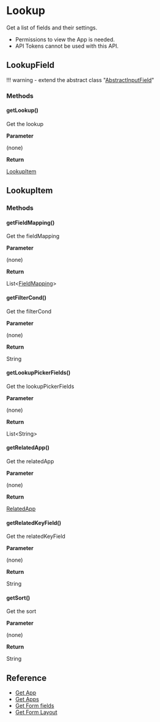 # Lookup

Get a list of fields and their settings.

- Permissions to view the App is needed.
- API Tokens cannot be used with this API.

## LookupField

!!! warning
    - extend the abstract class  "[AbstractInputField](../form-fields-input/#abstractinputfield)"

### Methods

#### getLookup()

Get the lookup

**Parameter**

(none)

**Return**

[LookupItem](#lookupitem)

## LookupItem

### Methods

#### getFieldMapping()

Get the fieldMapping

**Parameter**

(none)

**Return**

List<[FieldMapping](../form-fields/#fieldmapping)\>

#### getFilterCond()

Get the filterCond

**Parameter**

(none)

**Return**

String

#### getLookupPickerFields()

Get the lookupPickerFields

**Parameter**

(none)

**Return**

List<String\>

#### getRelatedApp()

Get the relatedApp

**Parameter**

(none)

**Return**

[RelatedApp](../form-fields-related_record/#relatedapp)

#### getRelatedKeyField()

Get the relatedKeyField

**Parameter**

(none)

**Return**

String

#### getSort()

Get the sort

**Parameter**

(none)

**Return**

String

## Reference

- [Get App](https://developer.kintone.io/hc/en-us/articles/212494888)
- [Get Apps](https://developer.kintone.io/hc/en-us/articles/115005336727)
- [Get Form fields](https://developer.kintone.io/hc/en-us/articles/115005509288)
- [Get Form Layout](https://developer.kintone.io/hc/en-us/articles/115005509068)